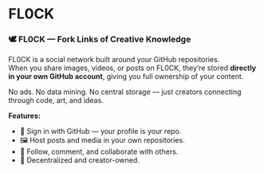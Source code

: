 # FL0CK

### 🕊️ FL0CK — Fork Links of Creative Knowledge

FL0CK is a social network built around your GitHub repositories.  
When you share images, videos, or posts on FL0CK, they’re stored **directly in your own GitHub account**, giving you full ownership of your content.

No ads. No data mining. No central storage — just creators connecting through code, art, and ideas.

**Features:**
- 🔗 Sign in with GitHub — your profile is your repo.
- 🖼️ Host posts and media in your own repositories.
- 💬 Follow, comment, and collaborate with others.
- 🧠 Decentralized and creator-owned.

